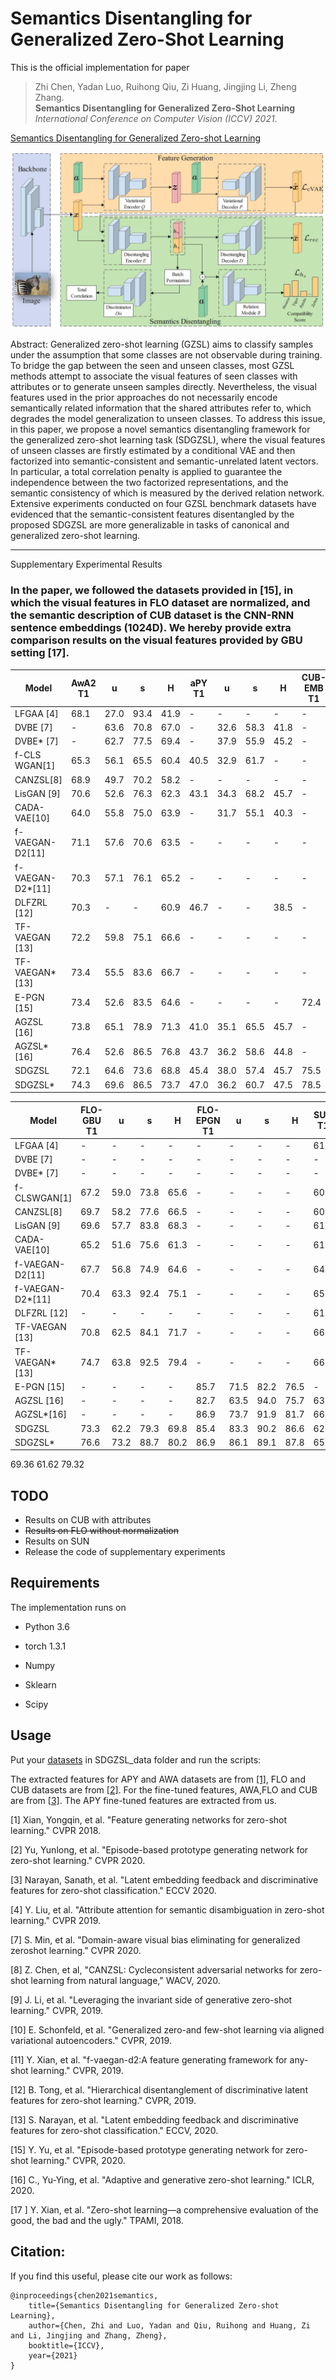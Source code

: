 # Semantics Disentangling for Generalized Zero-Shot Learning 

This is the official implementation for paper 
> Zhi Chen, Yadan Luo, Ruihong Qiu, Zi Huang, Jingjing Li, Zheng Zhang.  
**Semantics Disentangling for Generalized Zero-Shot Learning**  
_International Conference on Computer Vision (ICCV) 2021_.

[Semantics Disentangling for Generalized Zero-shot Learning](https://arxiv.org/pdf/2101.07978.pdf)

![](architecture.png)

Abstract: Generalized zero-shot learning (GZSL) aims to classify samples under the assumption that some classes are not 
observable during training. To bridge the gap between the seen and unseen classes, most GZSL methods attempt to associate 
the visual features of seen classes with attributes or to generate unseen samples directly. Nevertheless, the visual 
features used in the prior approaches do not necessarily encode semantically related information that the shared 
attributes refer to, which degrades the model generalization to unseen classes. To address this issue, in this paper, 
we propose a novel semantics disentangling framework for the generalized zero-shot learning task (SDGZSL), where the 
visual features of unseen classes are firstly estimated by a conditional VAE and then factorized into semantic-consistent 
and semantic-unrelated latent vectors. In particular, a total correlation penalty is applied to guarantee the independence 
between the two factorized representations, and the semantic consistency of which is measured by the derived relation 
network. Extensive experiments conducted on four GZSL benchmark datasets have evidenced that the semantic-consistent 
features disentangled by the proposed SDGZSL are more generalizable in tasks of canonical and generalized zero-shot 
learning. 

------------------------------
Supplementary Experimental Results

### In the paper, we followed the datasets provided in [15], in which the visual features in FLO dataset are normalized, and the semantic description of CUB dataset is the CNN-RNN sentence embeddings (1024D). We hereby provide extra comparison results on the visual features provided by GBU setting [17]. 

| Model      | AwA2 T1 |    u    |    s    |    H    | aPY T1  |    u    |    s    |    H    |CUB-EMB T1|  u     |    s    |    H    |CUB-ATT T1|   u    |    s    |    H    | 
|------------|---------|---------|---------|---------|---------|---------|---------|---------|---------|---------|---------|---------|---------|---------|---------|---------|
| LFGAA [4]  |   68.1  |   27.0  |   93.4  |   41.9  |    -    |    -    |     -   |    -    |     -   |   -     |   -     |   -     |  67.6   |   36.2  |   80.9  |   50.0  |
| DVBE [7]   |   -     |   63.6  |   70.8  |   67.0  |   -     |   32.6  |   58.3  |   41.8  |     -   |   -     |   -     |   -     |  -      |   53.2  |   60.2  |   56.5  |
| DVBE* [7]  |   -     |   62.7  |   77.5  |   69.4  |   -     |   37.9  |   55.9  |   45.2  |     -   |   -     |   -     |   -     |  -      |   64.4  |   73.2  |   68.5  |
|f-CLS WGAN[1]|  65.3  |   56.1  |   65.5  |   60.4  |   40.5  |   32.9  |   61.7  |   -     |     -   |   50.3  |  58.3   |   54.0  |  57.3   |   43.7  |   57.7  |   49.7  |
| CANZSL[8]  |   68.9  |   49.7  |   70.2  |   58.2  |   -     |    -    |     -   |    -    |     -   |   -     |   -     |   -     |  60.6   |   47.9  |   58.1  |   52.5  |
| LisGAN [9] |   70.6  |   52.6  |   76.3  |   62.3  |   43.1  |   34.3  |   68.2  |   45.7  |     -   |   -     |   -     |   -     |  58.8   |   46.5  |   57.9  |   51.6  |
|CADA-VAE[10]|   64.0  |   55.8  |   75.0  |   63.9  |   -     |   31.7  |   55.1  |   40.3  |     -   |   52.0  |   54.8  |   53.4  |  61.8   |   51.6  |   53.5  |   52.4  |
|f-VAEGAN-D2[11]|  71.1|   57.6  |   70.6  |   63.5  |   -     |    -    |     -   |    -    |     -   |   -     |   -     |   -     |  61.0   |   48.4  |   60.1  |   53.6  |
|f-VAEGAN-D2*[11]| 70.3|   57.1  |   76.1  |   65.2  |   -     |    -    |     -   |    -    |     -   |   -     |   -     |   -     |  72.9   |   63.2  |   75.6  |   68.9  |
| DLFZRL [12]|   70.3  |    -    |     -   |   60.9  |   46.7  |    -    |     -   |    38.5 |     -   |   -     |   -     |   -     |  61.8   |   -     |   -     |   51.9  |
|TF-VAEGAN [13]| 72.2  |   59.8  |    75.1 |   66.6  |   -     |    -    |     -   |    -    |     -   |   -     |   -     |   -     |  64.9   |   52.8  |   64.7  |   58.1  |
|TF-VAEGAN*[13]| 73.4  |   55.5  |    83.6 |   66.7  |   -     |    -    |     -   |    -    |     -   |   -     |   -     |   -     |  74.3   |   63.8  |   79.3  |   70.7  |
| E-PGN [15] | 73.4    |   52.6  |    83.5 |   64.6  |   -     |    -    |     -   |    -    |     72.4|   52.0  |   61.1  |   56.2  |   -     |   -     |   -     |   -     |
| AGZSL [16] | 73.8    |   65.1  |    78.9 |   71.3  |   41.0  |    35.1 |   65.5  |    45.7 |     -   |   -     |   -     |   -     |  57.2   |   41.4  |   49.7  |   45.2  |
| AGZSL*[16] | 76.4    |   52.6  |    86.5 |   76.8  |   43.7  |    36.2 |   58.6  |    44.8 |     -   |   -     |   -     |   -     |  77.2   |   69.2  |   76.4  |   72.6  |
| SDGZSL     | 72.1    |   64.6  |    73.6 |   68.8  |   45.4  |    38.0 |   57.4  |    45.7 |    75.5 |   59.9  |   66.4  |   63.0  |  62.8   |   51.5  |   58.7  |   54.9  |
| SDGZSL*    | 74.3    |   69.6  |    86.5 |   73.7  |   47.0  |    36.2 |   60.7  |    47.5 |    78.5 |   73.0  |   77.5  |   75.1  |  -      |   66.0  |   75.9  |   70.6  |



| Model      |FLO-GBU T1|    u   |    s    |    H    |FLO-EPGN T1|    u  |    s    |    H    |  SUN T1 |    u    |    s    |    H    |
|------------|---------|---------|---------|---------|---------|---------|---------|---------|---------|---------|---------|---------|
| LFGAA [4]  |    -    |    -    |     -   |    -    |    -    |    -    |     -   |    -    | 61.5    |   18.5  |   40.0  |   25.3  |
| DVBE [7]   |    -    |    -    |     -   |    -    |    -    |    -    |     -   |    -    | -       |   45.0  |   37.2  |   40.7  | 
| DVBE* [7]  |    -    |    -    |     -   |    -    |    -    |    -    |     -   |    -    | -       |   44.1  |   41.6  |   42.8  | 
|f-CLSWGAN[1]|   67.2  |   59.0  |   73.8  |   65.6  |    -    |    -    |     -   |    -    | 60.8    |   42.6  |   36.6  |   39.4  |
| CANZSL[8]  |   69.7  |   58.2  |   77.6  |   66.5  |    -    |    -    |     -   |    -    | 60.1    |   46.8  |   35.0  |   40.0  |
| LisGAN [9] |   69.6  |   57.7  |   83.8  |   68.3  |    -    |    -    |     -   |    -    | 61.7    |   42.9  |   37.8  |   40.2  |
|CADA-VAE[10]|   65.2  |   51.6  |   75.6  |   61.3  |    -    |    -    |     -   |    -    | 61.8    |   47.2  |   35.7  |   40.6  |
|f-VAEGAN-D2[11]| 67.7 |   56.8  |   74.9  |   64.6  |    -    |    -    |     -   |    -    | 64.7    |   45.1  |   38.0  |   41.3  |
|f-VAEGAN-D2*[11]| 70.4|   63.3  |   92.4  |   75.1  |    -    |    -    |     -   |    -    | 65.6    |   50.1  |   37.8  |   43.1  |
| DLFZRL [12]|   -     |    -    |     -   |   -     |    -    |    -    |     -   |    -    | 61.3    |   -     |   -     |   42.5  |
|TF-VAEGAN [13]| 70.8  |   62.5  |   84.1  |   71.7  |   -     |    -    |     -   |    -    | 66.0    |   45.6  |   40.7  |   43.0  |
|TF-VAEGAN*[13]| 74.7  |   63.8  |   92.5  |   79.4  |   -     |    -    |     -   |    -    | 66.7    |   41.8  |   51.9  |   46.3  |
| E-PGN [15] |   -     |   -     |   -     |   -     |   85.7  |    71.5 |   82.2  |    76.5 | -       |   -     |   -     |   -     |
| AGZSL [16] |   -     |   -     |   -     |   -     |   82.7  |    63.5 |   94.0  |    75.7 | 63.3    |   29.9  |   40.2  |   34.3  |
| AGZSL*[16] |   -     |   -     |   -     |   -     |   86.9  |    73.7 |   91.9  |    81.7 | 66.2    |   50.5  |   43.1  |   46.5  |
| SDGZSL     |   73.3  |   62.2  |   79.3  |   69.8  |   85.4  |    83.3 |   90.2  |    86.6 | 62.4    |   44.9  |   37.3  |   40.8  |
| SDGZSL*    |   76.6  |   73.2  |   88.7  |   80.2  |   86.9  |    86.1 |   89.1  |    87.8 | 65.2    |   51.1  |   40.2  |   45.0  |

69.36 61.62 79.32


## TODO
- Results on CUB with attributes
- <del> Results on FLO without normalization </del>
- Results on SUN
- Release the code of supplementary experiments
## Requirements
The implementation runs on

- Python 3.6

- torch 1.3.1

- Numpy

- Sklearn

- Scipy

## Usage

Put your [datasets](https://drive.google.com/file/d/1KxFC6T_kGKCNx1JyX2FOaSimA0DOcU_I/view?usp=sharing) in SDGZSL_data folder and run the scripts:

The extracted features for APY and AWA datasets are from [[1]](https://www.mpi-inf.mpg.de/departments/computer-vision-and-machine-learning/research/zero-shot-learning/feature-generating-networks-for-zero-shot-learning), 
FLO and CUB datasets are from [[2]](https://github.com/yunlongyu/EPGN). For the fine-tuned features, AWA,FLO and CUB are from [[3]](https://github.com/akshitac8/tfvaegan). 
The APY fine-tuned features are extracted from us.

[1] Xian, Yongqin, et al. "Feature generating networks for zero-shot learning." CVPR 2018.

[2] Yu, Yunlong, et al. "Episode-based prototype generating network for zero-shot learning." CVPR 2020.

[3] Narayan, Sanath, et al. "Latent embedding feedback and discriminative features for zero-shot classification." ECCV 2020.

[4] Y. Liu, et al. "Attribute attention for semantic disambiguation in zero-shot learning."  CVPR 2019.

[7] S. Min, et al. "Domain-aware visual bias eliminating for generalized zeroshot learning." CVPR 2020.

[8] Z. Chen, et al, "CANZSL: Cycleconsistent adversarial networks for zero-shot learning from natural language,"  WACV, 2020.

[9] J. Li, et al. "Leveraging the invariant side of generative zero-shot learning." CVPR, 2019.

[10] E. Schonfeld, et al. "Generalized zero-and few-shot learning via aligned variational autoencoders." CVPR, 2019.

[11] Y. Xian, et al. "f-vaegan-d2:A feature generating framework for any-shot learning." CVPR, 2019.

[12] B. Tong, et al. "Hierarchical disentanglement of discriminative latent features for zero-shot learning." CVPR, 2019.

[13] S. Narayan, et al. "Latent embedding feedback and discriminative features for zero-shot classification." ECCV, 2020.

[15] Y. Yu, et al. "Episode-based prototype generating network for zero-shot learning." CVPR, 2020.

[16] C., Yu-Ying, et al. "Adaptive and generative zero-shot learning." ICLR, 2020.

[17 ] Y. Xian, et al. "Zero-shot learning—a comprehensive evaluation of the good, the bad and the ugly." TPAMI, 2018.

## Citation:
If you find this useful, please cite our work as follows:
```
@inproceedings{chen2021semantics,
	title={Semantics Disentangling for Generalized Zero-shot Learning},
	author={Chen, Zhi and Luo, Yadan and Qiu, Ruihong and Huang, Zi and Li, Jingjing and Zhang, Zheng},
	booktitle={ICCV},
	year={2021}
}
```

